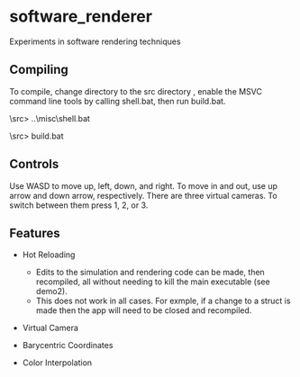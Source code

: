 # software_renderer
Experiments in software rendering techniques

## Compiling
To compile, change directory to the src directory , enable the MSVC command line tools by calling shell.bat, then run build.bat. 

\src> ..\misc\shell.bat

\src> build.bat

## Controls
Use WASD to move up, left, down, and right. To move in and out, use up arrow and down arrow, respectively. There are three virtual cameras. To switch between them press 1, 2, or 3.

## Features
- Hot Reloading
  -   Edits to the simulation and rendering code can be made, then recompiled, all without needing to kill the main executable (see demo2).
  -   This does not work in all cases. For exmple, if a change to a struct is made then the app will need to be closed and recompiled.

- Virtual Camera
- Barycentric Coordinates
- Color Interpolation
    
